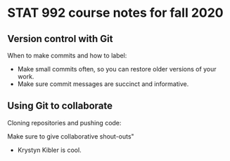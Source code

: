 # STAT 992 course notes for fall 2020

## Version control with Git

When to make commits and how to label:
- Make small commits often, so you can restore older versions of your work. 
- Make sure commit messages are succinct and informative. 

## Using Git to collaborate

Cloning repositories and pushing code:

Make sure to give collaborative shout-outs"
- Krystyn Kibler is cool. 
